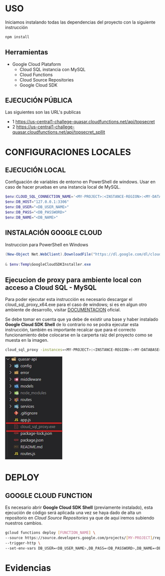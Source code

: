 # USO

Iniciamos instalando todas las dependencias del proyecto con la siguiente instrucción
 ```sh
npm install
 ```


## Herramientas

 - Google Cloud Plataform
   - Cloud SQL instancia con MySQL
   - Cloud Functions
   - Cloud Source Repositories
   - Google Cloud SDK

## EJECUCIÓN PÚBLICA

Las siguientes son las URL's publicas
- 1 https://us-central1-challege-quasar.cloudfunctions.net/api/topsecret 
- 2 https://us-central1-challege-quasar.cloudfunctions.net/api/topsecret_spllit 
   

# CONFIGURACIONES LOCALES

## EJECUCIÓN LOCAL

Configuación de variables de entorno en PowerShell de windows.
Usar en caso de hacer pruebas en una instancia local de MySQL.
```powershell
$env:CLOUD_SQL_CONNECTION_NAME='<MY-PROJECT>:<INSTANCE-REGION>:<MY-DATABASE>'
$env:DB_HOST="127.0.0.1:3306"
$env:DB_USER="<DB_USER_NAME>"
$env:DB_PASS="<DB_PASSWORD>"
$env:DB_NAME="<DB_NAME>"
```


## INSTALACIÓN GOOGLE CLOUD

Instruccion para PowerShell en Windows
```powershell
(New-Object Net.WebClient).DownloadFile("https://dl.google.com/dl/cloudsdk/channels/rapid/GoogleCloudSDKInstaller.exe", "$env:Temp\GoogleCloudSDKInstaller.exe")

& $env:Temp\GoogleCloudSDKInstaller.exe
```
## Ejecucion de proxy para ambiente local con acceso a Cloud SQL - MySQL 

Para poder ejecutar esta instrucción es necesario descargar el cloud_sql_proxy_x64.exe para el caso de windows; si es en algun otro ambiente de desarrollo, visitar [DOCUMENTACION] oficial.

Se debe tomar en cuenta que ya debe de existir una base y haber instalado **Google Cloud SDK Shell** de lo contrario no se podra ejecutar esta instrucción, también es importante recalcar que para el correcto funcionamiento debe colocarse en la carperta raiz del proyecto como se muesta en la imagen.

```sh
cloud_sql_proxy -instances=<MY-PROJECT>:<INSTANCE-REGION>:<MY-DATABASE>=tcp:3306
```
![Screenshot](https://github.com/IsaacLopezVidal/qusar-api/blob/master/docs/cloud_sql_proxy.jpg)

 # DEPLOY
 ## GOOGLE CLOUD FUNCTION 
 Es necesario abrir **Google Cloud SDK Shell** (previamente instalado), esta ejecución de código será aplicada una vez se haya dado de alta un repositorio en *Cloud Source Repositories* ya que de aqui iremos subiendo nuestros cambios.
 ```sh
 gcloud functions deploy [FUNCTION_NAME] \
 --source https://source.developers.google.com/projects/[MY-PROJECT]/repos/[REPOSITORY_ID]/moveable-aliases/master/paths/[SOURCE] \
 --trigger-http \
 --set-env-vars DB_USER=<DB_USER_NAME>,DB_PASS=<DB_PASSWORD>,DB_NAME=<DB_NAME>,CLOUD_SQL_CONNECTION_NAME=<MY-PROJECT>:<INSTANCE-REGION>:<MY-DATABASE>;
 ```


# Evidencias



[//]: # (These are reference links used in the body of this note and get stripped out when the markdown processor does its job. There is no need to format nicely because it shouldn't be seen. Thanks SO - http://stackoverflow.com/questions/4823468/store-comments-in-markdown-syntax)

[DOCUMENTACION]: <https://cloud.google.com/sql/docs/mysql/connect-admin-proxy>
